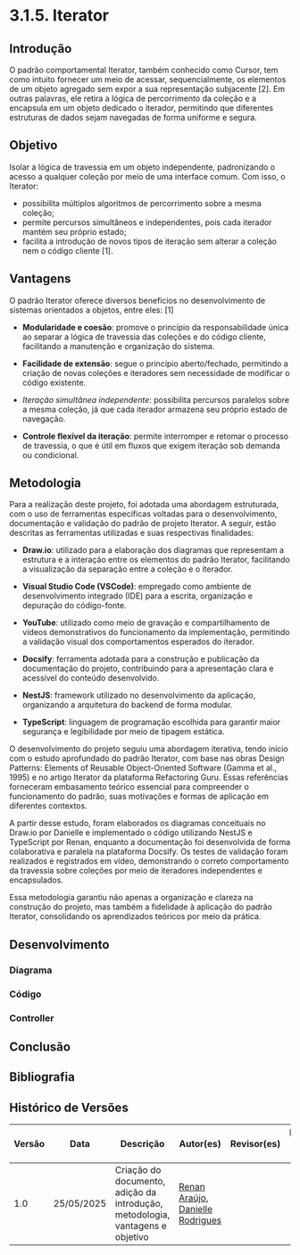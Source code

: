 # 3.1.5. Iterator

## Introdução

O padrão comportamental Iterator, também conhecido como Cursor, tem como intuito fornecer um meio de acessar, sequencialmente, os elementos de um objeto agregado sem expor a sua representação subjacente [2]. Em outras palavras, ele retira a lógica de percorrimento da coleção e a encapsula em um objeto dedicado o iterador, permitindo que diferentes estruturas de dados sejam navegadas de forma uniforme e segura. 

## Objetivo

Isolar a lógica de travessia em um objeto independente, padronizando o acesso a qualquer coleção por meio de uma interface comum. Com isso, o Iterator:  

- possibilita múltiplos algoritmos de percorrimento sobre a mesma coleção;  
- permite percursos simultâneos e independentes, pois cada iterador mantém seu próprio estado;  
- facilita a introdução de novos tipos de iteração sem alterar a coleção nem o código cliente [1].  

## Vantagens

O padrão Iterator oferece diversos benefícios no desenvolvimento de sistemas orientados a objetos, entre eles: [1]

- **Modularidade e coesão**: promove o princípio da responsabilidade única ao separar a lógica de travessia das coleções e do código cliente, facilitando a manutenção e organização do sistema.

- **Facilidade de extensão**: segue o princípio aberto/fechado, permitindo a criação de novas coleções e iteradores sem necessidade de modificar o código existente.

- *Iteração simultânea independente*: possibilita percursos paralelos sobre a mesma coleção, já que cada iterador armazena seu próprio estado de navegação.

- **Controle flexível da iteração**: permite interromper e retomar o processo de travessia, o que é útil em fluxos que exigem iteração sob demanda ou condicional. 

## Metodologia

Para a realização deste projeto, foi adotada uma abordagem estruturada, com o uso de ferramentas específicas voltadas para o desenvolvimento, documentação e validação do padrão de projeto Iterator. A seguir, estão descritas as ferramentas utilizadas e suas respectivas finalidades:

- **Draw.io**: utilizado para a elaboração dos diagramas que representam a estrutura e a interação entre os elementos do padrão Iterator, facilitando a visualização da separação entre a coleção e o iterador.

- **Visual Studio Code (VSCode)**: empregado como ambiente de desenvolvimento integrado (IDE) para a escrita, organização e depuração do código-fonte.

- **YouTube**: utilizado como meio de gravação e compartilhamento de vídeos demonstrativos do funcionamento da implementação, permitindo a validação visual dos comportamentos esperados do iterador.

- **Docsify**: ferramenta adotada para a construção e publicação da documentação do projeto, contribuindo para a apresentação clara e acessível do conteúdo desenvolvido.

- **NestJS**: framework utilizado no desenvolvimento da aplicação, organizando a arquitetura do backend de forma modular.

- **TypeScript**: linguagem de programação escolhida para garantir maior segurança e legibilidade por meio de tipagem estática.

O desenvolvimento do projeto seguiu uma abordagem iterativa, tendo início com o estudo aprofundado do padrão Iterator, com base nas obras Design Patterns: Elements of Reusable Object-Oriented Software (Gamma et al., 1995) e no artigo Iterator da plataforma Refactoring Guru. Essas referências forneceram embasamento teórico essencial para compreender o funcionamento do padrão, suas motivações e formas de aplicação em diferentes contextos.

A partir desse estudo, foram elaborados os diagramas conceituais no Draw.io por Danielle e implementado o código utilizando NestJS e TypeScript por Renan, enquanto a documentação foi desenvolvida de forma colaborativa e paralela na plataforma Docsify. Os testes de validação foram realizados e registrados em vídeo, demonstrando o correto comportamento da travessia sobre coleções por meio de iteradores independentes e encapsulados.

Essa metodologia garantiu não apenas a organização e clareza na construção do projeto, mas também a fidelidade à aplicação do padrão Iterator, consolidando os aprendizados teóricos por meio da prática.

## Desenvolvimento


### Diagrama


### Código

### Controller


## Conclusão



## Bibliografia


## Histórico de Versões

| Versão | Data       | Descrição                                                                                                       | Autor(es)                                     | Revisor(es)             | Detalhes da revisão |
| ------ | ---------- | --------------------------------------------------------------------------------------------------------------- | --------------------------------------------- | ----------------------- | ------------------- |
| 1.0    | 25/05/2025 | Criação do documento, adição da introdução, metodologia, vantagens e objetivo | [Renan Araújo](https://github.com/renantfm4), [Danielle Rodrigues](https://github.com/Danizelle) |                     |

